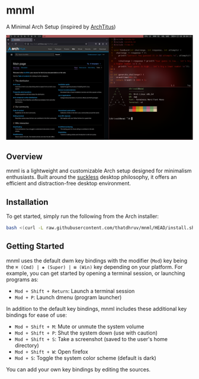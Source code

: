 # mnml
A Minimal Arch Setup
(inspired by [ArchTitus](https://github.com/ChrisTitusTech/ArchTitus))

![mnml](mnml.png)

## Overview
mnml is a lightweight and customizable Arch setup designed for minimalism enthusiasts. Built around the [suckless](https://suckless.org) desktop philosophy, it offers an efficient and distraction-free desktop environment.

## Installation
To get started, simply run the following from the Arch installer:
```bash
bash <(curl -L raw.githubusercontent.com/thatdhruv/mnml/HEAD/install.sh)
```

## Getting Started
mnml uses the default dwm key bindings with the modifier (`Mod`) key being the `⌘ (Cmd) | ❖ (Super) | ⊞ (Win)` key depending on your platform. For example, you can get started by opening a terminal session, or launching programs as:
- `Mod + Shift + Return`: Launch a terminal session
- `Mod + P`: Launch dmenu (program launcher)

In addition to the default key bindings, mnml includes these additional key bindings for ease of use:
- `Mod + Shift + M`: Mute or unmute the system volume
- `Mod + Shift + P`: Shut the system down (use with caution)
- `Mod + Shift + S`: Take a screenshot (saved to the user's home directory)
- `Mod + Shift + W`: Open firefox
- `Mod + S`: Toggle the system color scheme (default is dark)

You can add your own key bindings by editing the sources.
